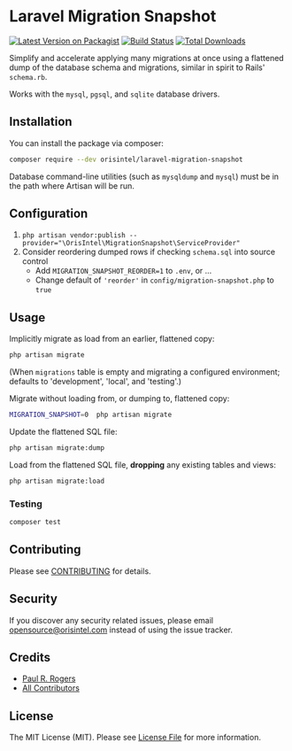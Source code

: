 # Laravel Migration Snapshot

[![Latest Version on Packagist](https://img.shields.io/packagist/v/orisintel/laravel-migration-snapshot.svg?style=flat-square)](https://packagist.org/packages/orisintel/laravel-migration-snapshot)
[![Build Status](https://img.shields.io/travis/orisintel/laravel-migration-snapshot/master.svg?style=flat-square)](https://travis-ci.org/orisintel/laravel-migration-snapshot)
[![Total Downloads](https://img.shields.io/packagist/dt/orisintel/laravel-migration-snapshot.svg?style=flat-square)](https://packagist.org/packages/orisintel/laravel-migration-snapshot)

Simplify and accelerate applying many migrations at once using a flattened dump
of the database schema and migrations, similar in spirit to Rails' `schema.rb`.

Works with the `mysql`, `pgsql`, and `sqlite` database drivers.

## Installation

You can install the package via composer:

``` bash
composer require --dev orisintel/laravel-migration-snapshot
```

Database command-line utilities (such as `mysqldump` and `mysql`) must be in the
path where Artisan will be run.

## Configuration

1. `php artisan vendor:publish --provider="\OrisIntel\MigrationSnapshot\ServiceProvider"`
2. Consider reordering dumped rows if checking `schema.sql` into source control
   * Add `MIGRATION_SNAPSHOT_REORDER=1` to `.env`, or ...
   * Change default of `'reorder'` in `config/migration-snapshot.php` to `true`

## Usage

Implicitly migrate as load from an earlier, flattened copy:
``` bash
php artisan migrate
```
(When `migrations` table is empty and migrating a configured environment;
defaults to 'development', 'local', and 'testing'.)

Migrate without loading from, or dumping to, flattened copy:
``` bash
MIGRATION_SNAPSHOT=0  php artisan migrate
```

Update the flattened SQL file:
``` bash
php artisan migrate:dump
```

Load from the flattened SQL file, **dropping** any existing tables and views:
``` bash
php artisan migrate:load
```

### Testing

``` bash
composer test
```

## Contributing

Please see [CONTRIBUTING](CONTRIBUTING.md) for details.

## Security

If you discover any security related issues, please email
opensource@orisintel.com instead of using the issue tracker.

## Credits

- [Paul R. Rogers](https://github.com/paulrrogers)
- [All Contributors](../../contributors)

## License

The MIT License (MIT). Please see [License File](LICENSE.md) for more information.
